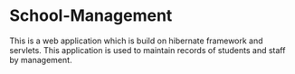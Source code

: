 # School-Management
This  is a web application which is build on hibernate framework and servlets. This application is used to maintain records of students and staff by management.
